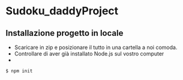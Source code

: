 # Sudoku_daddyProject
## Installazione progetto in locale
- Scaricare in zip e posizionare il tutto in una cartella a noi comoda.
- Controllare di aver già installato Node.js sul vostro computer
- 
```  
$ npm init
```
